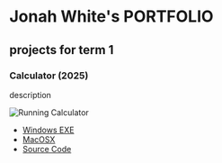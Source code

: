 # Jonah White's PORTFOLIO

## projects for term 1

### Calculator (2025)

description

![Running Calculator]()

* [Windows EXE]()
* [MacOSX]()
* [Source Code]()
